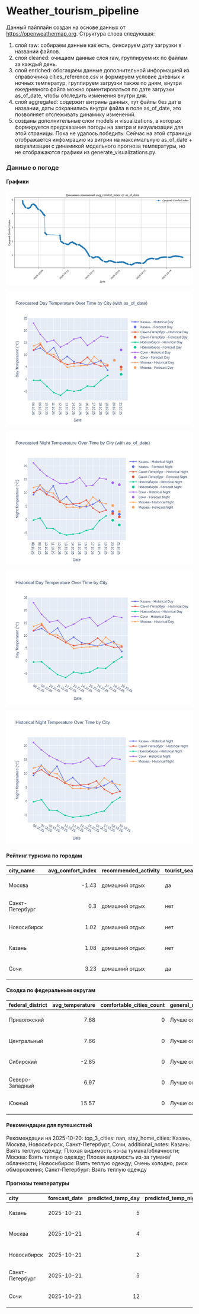 # Weather_tourism_pipeline
Данный пайплайн создан на основе данных от https://openweathermap.org.
Структура слоев следующая:
  1) слой raw: 
  собираем данные как есть, фиксируем дату загрузки в названии файлов.
  2) слой cleaned:
  очищаем данные слоя raw, группируем их по файлам за каждый день.
  3) слой enriched:
  обогащаем данные дополнительной информацией из справочника cities_reference.csv и формируем условие дневных и ночных температур,
  группируем загрузки также по дням, внутри ежедневного файла можно ориентироваться по дате загрузки as_of_date, чтобы отследить изменения внутри дня.
  4) слой aggregated:
   содержит витрины данных, тут файлы без дат в названии, даты сохранились внутри файла в поле as_of_date, это позволняет отслеживать динамику изменений.
  6) созданы дополнительные слои models и visualizations, в которых формируется предсказания погоды на завтра и визуализации для этой страницы.
  Пока не удалось победить: Сейчас на этой страницы отображается инфомрацию из витрин на максимальную as_of_date + визуализации с динамикой модельного прогноза температуры, 
  но не отображаются графики из generate_visualizations.py.
<!-- WEATHER DATA START -->
### Данные о погоде

#### Графики
![Comfort Index Trend](data/visualizations/comfort_index_trend.png)

![Forecasted Day Temperature](data/visualizations/forecasted_day_temperature.png)

![Forecasted Night Temperature](data/visualizations/forecasted_night_temperature.png)

![Historical Day Temperature](data/visualizations/historical_day_temperature.png)

![Historical Night Temperature](data/visualizations/historical_night_temperature.png)

#### Рейтинг туризма по городам
| city_name       |   avg_comfort_index | recommended_activity   | tourist_season_match   | tourism_season   | tour_recommendation       | as_of_date          |
|:----------------|--------------------:|:-----------------------|:-----------------------|:-----------------|:--------------------------|:--------------------|
| Москва          |               -1.43 | домашний отдых         | да                     | Круглогодично    | домашний отдых в сезон    | 2025-10-20 05:24:00 |
| Санкт-Петербург |                0.3  | домашний отдых         | нет                    | Май-Сентябрь     | домашний отдых вне сезона | 2025-10-20 05:24:00 |
| Новосибирск     |                1.02 | домашний отдых         | нет                    | Июнь-Август      | домашний отдых вне сезона | 2025-10-20 05:24:00 |
| Казань          |                1.08 | домашний отдых         | нет                    | Май-Сентябрь     | домашний отдых вне сезона | 2025-10-20 05:24:00 |
| Сочи            |                3.23 | домашний отдых         | да                     | Май-Октябрь      | домашний отдых в сезон    | 2025-10-20 05:24:00 |

#### Сводка по федеральным округам
| federal_district   |   avg_temperature |   comfortable_cities_count | general_recommendation   | as_of_date          |
|:-------------------|------------------:|---------------------------:|:-------------------------|:--------------------|
| Приволжский        |              7.68 |                          0 | Лучше остаться дома      | 2025-10-20 05:24:00 |
| Центральный        |              7.66 |                          0 | Лучше остаться дома      | 2025-10-20 05:24:00 |
| Сибирский          |             -2.85 |                          0 | Лучше остаться дома      | 2025-10-20 05:24:00 |
| Северо-Западный    |              6.97 |                          0 | Лучше остаться дома      | 2025-10-20 05:24:00 |
| Южный              |             15.57 |                          0 | Лучше остаться дома      | 2025-10-20 05:24:00 |

#### Рекомендации для путешествий
Рекомендации на 2025-10-20: top_3_cities: nan, stay_home_cities: Казань, Москва, Новосибирск, Санкт-Петербург, Сочи, additional_notes: Казань: Взять теплую одежду; Плохая видимость из-за тумана/облачности; Москва: Взять теплую одежду; Плохая видимость из-за тумана/облачности; Новосибирск: Взять теплую одежду; Очень холодно, риск обморожения; Санкт-Петербург: Взять теплую одежду

#### Прогнозы температуры
| city            | forecast_date   |   predicted_temp_day |   predicted_temp_night | model_type       | as_of_date          |
|:----------------|:----------------|---------------------:|-----------------------:|:-----------------|:--------------------|
| Казань          | 2025-10-21      |                    5 |                      2 | LinearRegression | 2025-10-20 05:24:16 |
| Москва          | 2025-10-21      |                    4 |                      3 | LinearRegression | 2025-10-20 05:24:16 |
| Новосибирск     | 2025-10-21      |                    2 |                     -2 | LinearRegression | 2025-10-20 05:24:16 |
| Санкт-Петербург | 2025-10-21      |                    5 |                      1 | LinearRegression | 2025-10-20 05:24:16 |
| Сочи            | 2025-10-21      |                   12 |                     13 | LinearRegression | 2025-10-20 05:24:16 |


<!-- WEATHER DATA END -->
